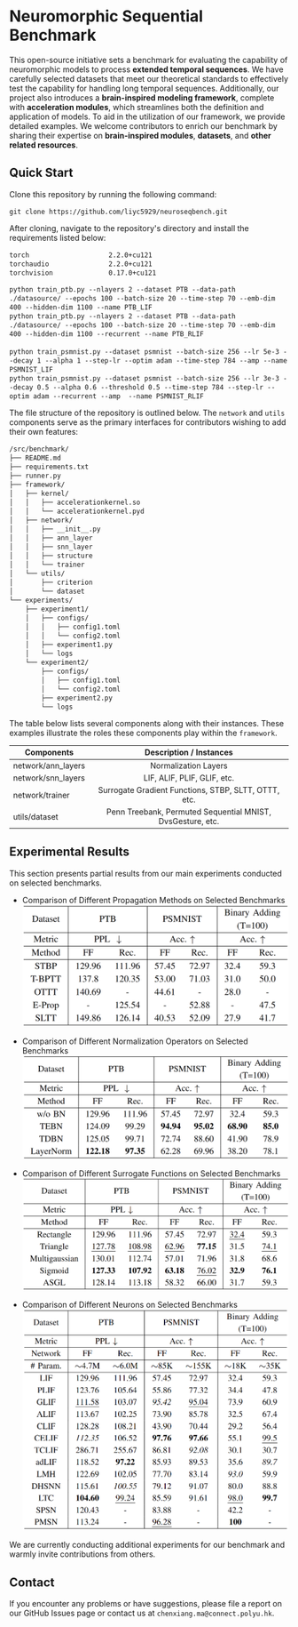 # Neuromorphic Sequential Benchmark

This open-source initiative sets a benchmark for evaluating the capability of neuromorphic models to process **extended temporal sequences**. We have carefully selected datasets that meet our theoretical standards to effectively test the capability for handling long temporal sequences. Additionally, our project also introduces a **brain-inspired modeling framework**, complete with **acceleration modules**, which streamlines both the definition and application of models. To aid in the utilization of our framework, we provide detailed examples. We welcome contributors to enrich our benchmark by sharing their expertise on **brain-inspired modules**, **datasets**, and **other related resources**.

## Quick Start

Clone this repository by running the following command:

```shell
git clone https://github.com/liyc5929/neuroseqbench.git
```

After cloning, navigate to the repository's directory and install the requirements listed below:

```shell
torch                    2.2.0+cu121
torchaudio               2.2.0+cu121
torchvision              0.17.0+cu121
```

```
python train_ptb.py --nlayers 2 --dataset PTB --data-path ./datasource/ --epochs 100 --batch-size 20 --time-step 70 --emb-dim 400 --hidden-dim 1100 --name PTB_LIF
python train_ptb.py --nlayers 2 --dataset PTB --data-path ./datasource/ --epochs 100 --batch-size 20 --time-step 70 --emb-dim 400 --hidden-dim 1100 --recurrent --name PTB_RLIF

python train_psmnist.py --dataset psmnist --batch-size 256 --lr 5e-3 --decay 1 --alpha 1 --step-lr --optim adam --time-step 784 --amp --name PSMNIST_LIF
python train_psmnist.py --dataset psmnist --batch-size 256 --lr 3e-3 --decay 0.5 --alpha 0.6 --threshold 0.5 --time-step 784 --step-lr --optim adam --recurrent --amp  --name PSMNIST_RLIF
```


The file structure of the repository is outlined below. The `network` and `utils` components serve as the primary interfaces for contributors wishing to add their own features:

```
/src/benchmark/
├── README.md
├── requirements.txt
├── runner.py
├── framework/
│   ├── kernel/
│   │   ├── accelerationkernel.so
│   │   └── accelerationkernel.pyd
│   ├── network/
│   │   ├── __init__.py
│   │   ├── ann_layer
│   │   ├── snn_layer
│   │   ├── structure
│   │   └── trainer
│   └── utils/
│       ├── criterion
│       └── dataset
└── experiments/
    ├── experiment1/
    │   ├── configs/
    │   │   ├── config1.toml
    │   │   └── config2.toml
    │   ├── experiment1.py
    │   └── logs
    └── experiment2/
        ├── configs/
        │   ├── config1.toml
        │   └── config2.toml
        ├── experiment2.py
        └── logs
```

The table below lists several components along with their instances. These examples illustrate the roles these components play within the `framework`.

| Components         |                  Description / Instances                   |
| ------------------ | :--------------------------------------------------------: |
| network/ann_layers |                    Normalization Layers                    |
| network/snn_layers |                LIF, ALIF, PLIF, GLIF, etc.                 |
| network/trainer    |    Surrogate Gradient Functions, STBP, SLTT, OTTT, etc.    |
| utils/dataset      | Penn Treebank, Permuted Sequential MNIST, DvsGesture, etc. |



## Experimental Results

This section presents partial results from our main experiments conducted on selected benchmarks.

- Comparison of Different Propagation Methods on Selected Benchmarks![image-20240808162511322](./figures/image-20240808162511322.png)

- Comparison of Different Normalization Operators on Selected Benchmarks![image-20240808162813421](./figures/image-20240808162813421.png)

- Comparison of Different Surrogate Functions on Selected Benchmarks![image-20240808162854997](./figures/image-20240808162854997.png)

- Comparison of Different Neurons on Selected Benchmarks![image-20240808163004828](./figures/image-20240808163004828.png)

We are currently conducting additional experiments for our benchmark and warmly invite contributions from others.



## Contact

If you encounter any problems or have suggestions, please file a report on our GitHub Issues page or contact us at `chenxiang.ma@connect.polyu.hk`.